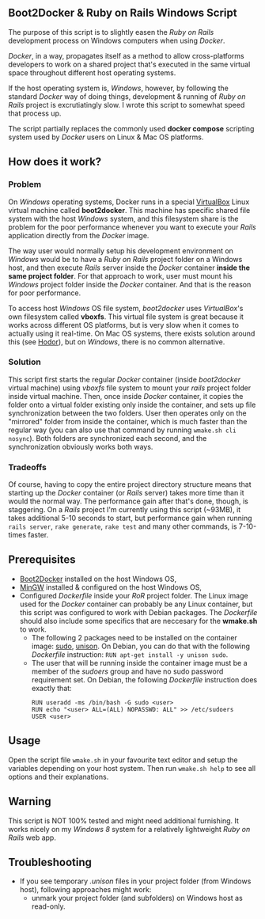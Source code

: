## Boot2Docker & Ruby on Rails Windows Script

The purpose of this script is to slightly easen the _Ruby on Rails_ development process on Windows computers when using _Docker_.

_Docker_, in a way, propagates itself as a method to allow cross-platforms developers to work on a shared project that's executed in the same virtual space throughout different host operating systems. 

If the host operating system is, _Windows_, however, by following the standard _Docker_ way of doing things, development & running of _Ruby on Rails_ project is excrutiatingly slow. I wrote this script to somewhat speed that process up. 

The script partially replaces the commonly used **docker compose** scripting system used by _Docker_ users on Linux & Mac OS platforms.

## How does it work?

### Problem

On _Windows_ operating systems, Docker runs in a special [VirtualBox](virtualbox.org/) Linux virtual machine called **boot2docker**. This machine has specific shared file system with the host _Windows_ system, and this filesystem share is the problem for the poor performance whenever you want to execute your _Rails_ application directly from the _Docker_ image.

The way user would normally setup his development environment on _Windows_ would be to have a _Ruby on Rails_ project folder on a Windows host, and then execute _Rails_ server inside the _Docker_ container **inside the same project folder**. For that approach to work, user must mount his _Windows_ project folder inside the _Docker_ container. And that is the reason for poor performance.

To access host _Windows_ OS file system, _boot2docker_ uses _VirtualBox_'s own filesystem called **vboxfs**. This virtual file system is great because it works across different OS platforms, but is very slow when it comes to actually using it real-time. On Mac OS systems, there exists solution around this (see [Hodor](https://github.com/gansbrest/hodor)), but on _Windows_, there is no common alternative.

### Solution

This script first starts the regular _Docker_ container (inside _boot2docker_ virtual machine) using _vboxfs_ file system to mount your _rails_ project folder inside virtual machine. Then, once inside _Docker_ container, it copies the folder onto a virtual folder existing only inside the container, and sets up file synchronization between the two folders. User then operates only on the "mirrored" folder from inside the container, which is much faster than the regular way (you can also use that command by running `wmake.sh cli nosync`). Both folders are synchronized each second, and the synchronization obviously works both ways.

### Tradeoffs

Of course, having to copy the entire project directory structure means that starting up the _Docker_ container (or _Rails_ server) takes more time than it would the normal way. The performance gain after that's done, though, is staggering. On a _Rails_ project I'm currently using this script (~93MB), it takes additional 5-10 seconds to start, but performance gain when running `rails server`, `rake generate`, `rake test` and many other commands, is 7-10-times faster.

## Prerequisites

- [Boot2Docker](http://boot2docker.io/) installed on the host Windows OS,
- [MinGW](http://www.mingw.org/) installed & configured on the host Windows OS,
- Configured _Dockerfile_ inside your _RoR_ project folder. The Linux image used for the _Docker_ container can probably be any Linux container, but this script was configured to work with Debian packages. The _Dockerfile_ should also include some specifics that are neccesary for the **wmake.sh** to work.
	- The following 2 packages need to be installed on the container image: [sudo](http://www.sudo.ws/), [unison](http://www.cis.upenn.edu/~bcpierce/unison/). On Debian, you can do that with the following _Dockerfile_ instruction: `RUN apt-get install -y unison sudo`.
	- The user that will be running inside the container image must be a member of the _sudoers_ group and have no sudo password requirement set. On Debian, the following _Dockerfile_ instruction does exactly that:
		```
		RUN useradd -ms /bin/bash -G sudo <user>
		RUN echo "<user> ALL=(ALL) NOPASSWD: ALL" >> /etc/sudoers
		USER <user>
		```
## Usage

Open the script file `wmake.sh` in your favourite text editor and setup the variables depending on your host system. Then run `wmake.sh help` to see all options and their explanations.

## Warning
This script is NOT 100% tested and might need additional furnishing. It works nicely on my _Windows 8_ system for a relatively lightweight _Ruby on Rails_ web app.

## Troubleshooting

- If you see temporary _.unison_ files in your project folder (from Windows host), following approaches might work:
  - unmark your project folder (and subfolders) on Windows host as read-only. 
